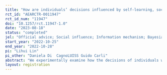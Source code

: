 ```yaml
---
title: "How are individuals’ decisions influenced by self-learning, social information and professional suggestions？"
rct_id: "AEARCTR-0011947"
rct_id_num: "11947"
doi: "10.1257/rct.11947-1.0"
date: "2023-08-18"
status: "completed"
jel: "Official advice; Social influence; Information mechanism; Bayesian learning "
start_year: "2022-10-25"
end_year: "2022-10-28"
pi: "Lihui Lin"
pi_other: "Daniela Di  CagnoLUISS Guido Carli"
abstract: "We experimentally examine how the decisions of individuals with heterogenous true states of the world are interactively influenced by self-experience, professional suggestions and non-instrumental social information, and individuals react to contradictory information between information sources. Our main research found an important factor: information congruence between information sources significantly affects the evolution of the decisions in a group. Moreover, we surprisingly found stronger irrational herding (following the social consensus) when the official suggestions were private personalized information. The possible application of advice mechanisms is discussed based on simulation. "
layout: registration
---
```


